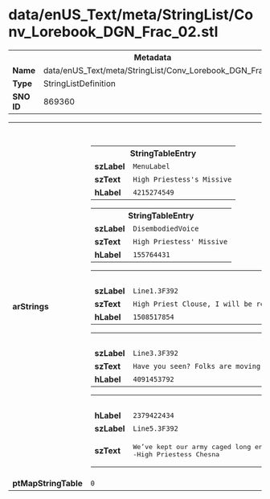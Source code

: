 <h1>data/enUS_Text/meta/StringList/Conv_Lorebook_DGN_Frac_02.stl</h1><table><tr><th colspan="100%">Metadata</th></tr><tr><td><b>Name</b></td><td>data/enUS_Text/meta/StringList/Conv_Lorebook_DGN_Frac_02.stl</td></tr><tr><td><b>Type</b></td><td>StringListDefinition</td></tr><tr><td><b>SNO ID</b></td><td>869360</td></tr></table>

<table><tr><th colspan="100%">Fields</th></tr><tr><td><b>arStrings</b></td><td><table><tr><th colspan="100%">StringTableEntry</th></tr><tr><td><b>szLabel</b></td><td><code>MenuLabel</code></td></tr><tr><td><b>szText</b></td><td><code>High Priestess's Missive</code></td></tr><tr><td><b>hLabel</b></td><td><code>4215274549</code></td></tr></table>


<table><tr><th colspan="100%">StringTableEntry</th></tr><tr><td><b>szLabel</b></td><td><code>DisembodiedVoice</code></td></tr><tr><td><b>szText</b></td><td><code>High Priestess' Missive</code></td></tr><tr><td><b>hLabel</b></td><td><code>155764431</code></td></tr></table>


<table><tr><th colspan="100%">StringTableEntry</th></tr><tr><td><b>szLabel</b></td><td><code>Line1.3F392</code></td></tr><tr><td><b>szText</b></td><td><code>High Priest Clouse, I will be returning with another catch in two days. Prepare a cage. This one is in its prime, and will need extra care to contain.</code></td></tr><tr><td><b>hLabel</b></td><td><code>1508517854</code></td></tr></table>


<table><tr><th colspan="100%">StringTableEntry</th></tr><tr><td><b>szLabel</b></td><td><code>Line3.3F392</code></td></tr><tr><td><b>szText</b></td><td><code>Have you seen? Folks are moving into our town, into our houses. I saw smoke coming from my own chimney last week. The disgrace of it all!</code></td></tr><tr><td><b>hLabel</b></td><td><code>4091453792</code></td></tr></table>


<table><tr><th colspan="100%">StringTableEntry</th></tr><tr><td><b>hLabel</b></td><td><code>2379422434</code></td></tr><tr><td><b>szLabel</b></td><td><code>Line5.3F392</code></td></tr><tr><td><b>szText</b></td><td><pre>We’ve kept our army caged long enough. The Mother’s blessings have seen us through till now. She will see us through the retaking of our land. Our time nears. 
-High Priestess Chesna</pre></td></tr></table>


</td></tr><tr><td><b>ptMapStringTable</b></td><td><code>0</code></td></tr></table>

